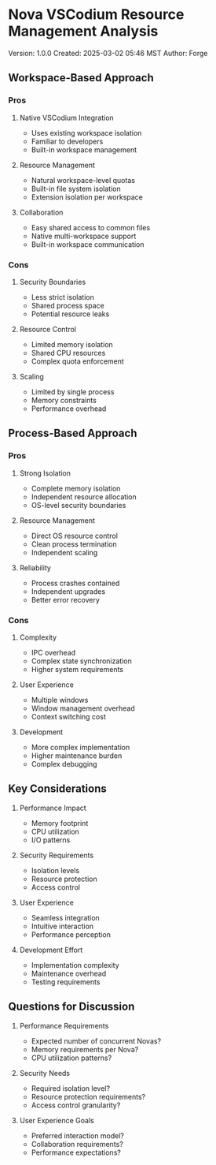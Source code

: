 # Nova VSCodium Resource Management Analysis
Version: 1.0.0
Created: 2025-03-02 05:46 MST
Author: Forge

## Workspace-Based Approach

### Pros
1. Native VSCodium Integration
   - Uses existing workspace isolation
   - Familiar to developers
   - Built-in workspace management

2. Resource Management
   - Natural workspace-level quotas
   - Built-in file system isolation
   - Extension isolation per workspace

3. Collaboration
   - Easy shared access to common files
   - Native multi-workspace support
   - Built-in workspace communication

### Cons
1. Security Boundaries
   - Less strict isolation
   - Shared process space
   - Potential resource leaks

2. Resource Control
   - Limited memory isolation
   - Shared CPU resources
   - Complex quota enforcement

3. Scaling
   - Limited by single process
   - Memory constraints
   - Performance overhead

## Process-Based Approach

### Pros
1. Strong Isolation
   - Complete memory isolation
   - Independent resource allocation
   - OS-level security boundaries

2. Resource Management
   - Direct OS resource control
   - Clean process termination
   - Independent scaling

3. Reliability
   - Process crashes contained
   - Independent upgrades
   - Better error recovery

### Cons
1. Complexity
   - IPC overhead
   - Complex state synchronization
   - Higher system requirements

2. User Experience
   - Multiple windows
   - Window management overhead
   - Context switching cost

3. Development
   - More complex implementation
   - Higher maintenance burden
   - Complex debugging

## Key Considerations

1. Performance Impact
   - Memory footprint
   - CPU utilization
   - I/O patterns

2. Security Requirements
   - Isolation levels
   - Resource protection
   - Access control

3. User Experience
   - Seamless integration
   - Intuitive interaction
   - Performance perception

4. Development Effort
   - Implementation complexity
   - Maintenance overhead
   - Testing requirements

## Questions for Discussion

1. Performance Requirements
   - Expected number of concurrent Novas?
   - Memory requirements per Nova?
   - CPU utilization patterns?

2. Security Needs
   - Required isolation level?
   - Resource protection requirements?
   - Access control granularity?

3. User Experience Goals
   - Preferred interaction model?
   - Collaboration requirements?
   - Performance expectations?